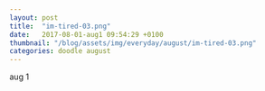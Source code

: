 ```yaml
---
layout: post
title:  "im-tired-03.png"
date:   2017-08-01-aug1 09:54:29 +0100
thumbnail: "/blog/assets/img/everyday/august/im-tired-03.png"
categories: doodle august
---
```


aug 1